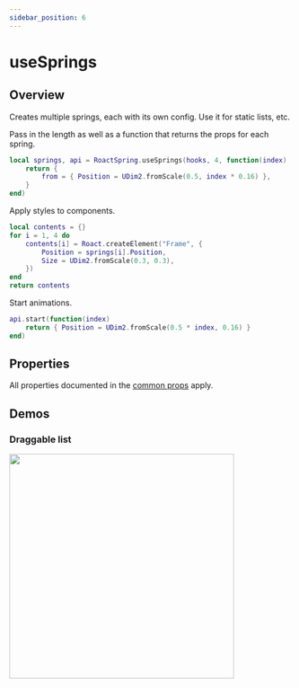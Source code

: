 ```yaml
---
sidebar_position: 6
---
```


# useSprings

## Overview

Creates multiple springs, each with its own config. Use it for static lists, etc.

Pass in the length as well as a function that returns the props for each spring.

```lua
local springs, api = RoactSpring.useSprings(hooks, 4, function(index)
    return {
        from = { Position = UDim2.fromScale(0.5, index * 0.16) },
    }
end)
```

Apply styles to components.

```lua
local contents = {}
for i = 1, 4 do
    contents[i] = Roact.createElement("Frame", {
        Position = springs[i].Position,
        Size = UDim2.fromScale(0.3, 0.3),
    })
end
return contents
```

Start animations.

```lua
api.start(function(index)
    return { Position = UDim2.fromScale(0.5 * index, 0.16) }
end)
```

## Properties

All properties documented in the [common props](props) apply.

## Demos

### Draggable list

<a href="https://github.com/chriscerie/roact-spring/blob/main/stories/useSpringsList.story.lua">
  <img src="https://media.giphy.com/media/4qOEZ93YjhfKtSlx7b/giphy.gif" width="400" />
</a>